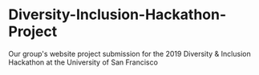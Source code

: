 # Diversity-Inclusion-Hackathon-Project
Our group's website project submission for the 2019 Diversity &amp; Inclusion Hackathon at the University of San Francisco
